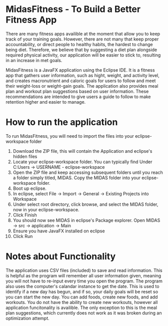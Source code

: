 # MidasFitness - To Build a Better Fitness App

There are many fitness apps availible at the moment that allow you to keep track of your training goals. However, there are not many that keep proper accountability, or direct people to healthy habits, the hardest to change being diet. Therefore, we believe that by suggesting a diet plan alongside required physical activity, our application will be easier to stick to, resulting in an increase in met goals.

MidasFitness is a JavaFX application using the Eclipse IDE.  It is a fitness app that gathers user information, such as hight, weight, and activity level, and creates macronutrient and caloric goals for users to follow and meet their weight-loss or weight-gain goals.  The application also provides meal plan and workout plan suggestions based on user information.  These recommendations are intended to give users a guide to follow to make retention higher and easier to manage.

# How to run the application

To run MidasFitness, you will need to import the files into your eclipse-workspace folder
1. Download the ZIP file, this will contain the Application and eclipse's hidden files
2. Locate your eclipse-workspace folder.  You can typically find Under C:Users -> USERNAME - eclipse-workspace
3. Open the ZIP file and keep accessing subsequent folders until you reach a folder simply titled, MIDAS.  Copy the MIDAS folder into your eclipse-workspace folder.
4. Boot up eclipse.
5. In eclipse, select File -> Import -> General -> Existing Projects into Workspace
6. Under select root directory, click browse, and select the MIDAS folder, now in your eclipse-workspace.
7. Click Finish
8. You should now see MIDAS in eclipse's Package explorer.  Open MIDAS -> src -> application -> Main
9. Ensure you have JavaFX installed on eclipse
10. Click Run

# Notes about Functionality

The application uses CSV files (included) to save and read information.  This is helpful as the program will remember all user information given, meaning you will not have to re-input every time you open the program.  The program also uses the computer's calandar instance to get the date.  This is used to identify if a new day has begun, and if so, your daily goals will be reset so you can start the new day.  You can add foods, create new foods, and add workouts.  You do not have the ability to create new workouts, however all application funcitonality is availible.  The only exception to this is the meal plan suggestions, which currently does not work as it was broken during an optimization attempt.
